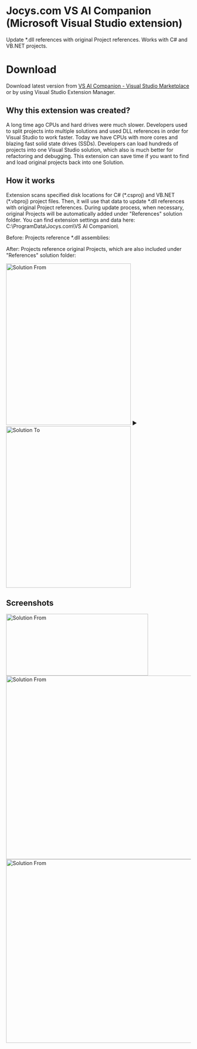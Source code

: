# Jocys.com VS AI Companion (Microsoft Visual Studio extension)

Update \*.dll references with original Project references. Works with C# and VB.NET projects.

# Download

Download latest version from <a href="https://marketplace.visualstudio.com/items?itemName=JocysCom.JocysComVsAiCompanion">VS AI Companion - Visual Studio Marketplace</a> or by using Visual Studio Extension Manager.

## Why this extension was created?

A long time ago CPUs and hard drives were much slower. Developers used to split projects into multiple solutions and used DLL references in order for Visual Studio to work faster. Today we have CPUs with more cores and blazing fast solid state drives (SSDs). Developers can load hundreds of projects into one Visual Studio solution, which also is much better for refactoring and debugging. This extension can save time if you want to find and load original projects back into one Solution.

## How it works

Extension scans specified disk locations for C# (\*.csproj) and VB.NET (\*.vbproj) project files. Then, it will use that data to update \*.dll references with original Project references. During update process, when necessary, original Projects will be automatically added under "References" solution folder. You can find extension settings and data here: C:\ProgramData\Jocys.com\VS AI Companion\

Before: Projects reference \*.dll assemblies:

After: Projects reference original Projects, which are also included under "References" solution folder:

<img alt="Solution From" src="AiCompanion/Documents/Images/Solution_From.png" width="340" height="440"> ► <img alt="Solution To" src="AiCompanion/Documents/Images/Solution_To.png" width="340" height="440">

## Screenshots

<img alt="Solution From" src="AiCompanion/Documents/Images/Extension_Menu.png" width="387" height="168">

<img alt="Solution From" src="AiCompanion/Documents/Images/Extension_Step1.png" width="700" height="500">

<img alt="Solution From" src="AiCompanion/Documents/Images/Extension_Step2.png" width="700" height="500">
